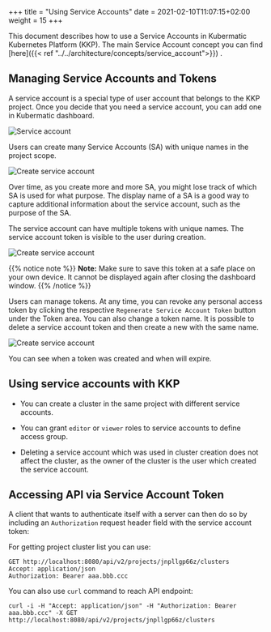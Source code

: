 +++
title = "Using Service Accounts"
date = 2021-02-10T11:07:15+02:00
weight = 15
+++

This document describes how to use a Service Accounts in Kubermatic Kubernetes Platform (KKP).
The main Service Account concept you can find [here]({{< ref "../../architecture/concepts/service_account">}}) .

## Managing Service Accounts and Tokens

A service account is a special type of user account that belongs to the KKP project. Once you decide that you need
a service account, you can add one in Kubermatic dashboard.

![Service account](/img/kubermatic/master/guides/service_account/serviceAccount.png)

Users can create many Service Accounts (SA) with unique names in the project scope. 

![Create service account](/img/kubermatic/master/guides/service_account/createServiceAccount.png)

Over time, as you create more and more SA, you might lose track of which SA is used for what purpose. The display name
of a SA is a good way to capture additional information about the service account, such as the purpose of the SA.

The service account can have multiple tokens with unique names. The service account token is visible to the user during creation.

![Create service account](/img/kubermatic/master/guides/service_account/createServiceAccountToken.png)

{{% notice note %}}
**Note:** Make sure to save this token at a safe place on your own device. It cannot be displayed again after closing the dashboard window.
{{% /notice %}}

Users can manage tokens. At any time, you can revoke any personal access token by clicking the respective `Regenerate Service Account Token` button under the Token area.
You can also change a token name. It is possible to delete a service account token and then create a new  with the same name.

![Create service account](/img/kubermatic/master/guides/service_account/manageToken.png)

You can see when a token was created and when will expire.

## Using service accounts with KKP

 - You can create a cluster in the same project with different service accounts.

 - You can grant `editor` or `viewer` roles to service accounts to define access group.

 - Deleting a service account which was used in cluster creation does not affect the cluster, as the owner of the cluster
   is the user which created the service account.


## Accessing API via Service Account Token

A client that wants to authenticate itself with a server can then do so by including an `Authorization` request header
field with the service account token:

For getting project cluster list you can use:

```HTTP
GET http://localhost:8080/api/v2/projects/jnpllgp66z/clusters
Accept: application/json
Authorization: Bearer aaa.bbb.ccc
```

You can also use `curl` command to reach API endpoint:

```
curl -i -H "Accept: application/json" -H "Authorization: Bearer aaa.bbb.ccc" -X GET http://localhost:8080/api/v2/projects/jnpllgp66z/clusters
```
